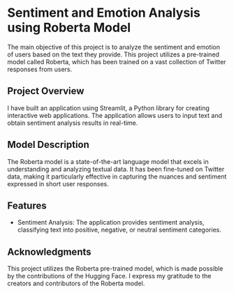 # Sentiment and Emotion Analysis using Roberta Model

The main objective of this project is to analyze the sentiment and emotion of users based on the text they provide. This project utilizes a pre-trained model called Roberta, which has been trained on a vast collection of Twitter responses from users.

## Project Overview

I have built an application using Streamlit, a Python library for creating interactive web applications. The application allows users to input text and obtain sentiment analysis results in real-time.

## Model Description

The Roberta model is a state-of-the-art language model that excels in understanding and analyzing textual data. It has been fine-tuned on Twitter data, making it particularly effective in capturing the nuances and sentiment expressed in short user responses.

## Features

- Sentiment Analysis: The application provides sentiment analysis, classifying text into positive, negative, or neutral sentiment categories.


## Acknowledgments

This project utilizes the Roberta pre-trained model, which is made possible by the contributions of the Hugging Face. I express my gratitude to the creators and contributors of the Roberta model.
